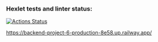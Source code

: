 ### Hexlet tests and linter status:
[![Actions Status](https://github.com/maletinchess/backend-project-6/workflows/hexlet-check/badge.svg)](https://github.com/maletinchess/backend-project-6/actions)

https://backend-project-6-production-8e58.up.railway.app/
